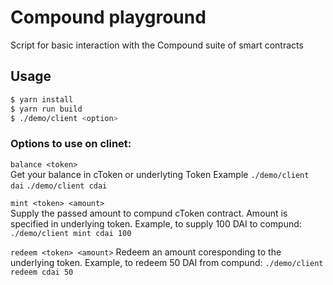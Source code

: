 # Compound playground
Script for basic interaction with the Compound suite of smart contracts

## Usage

```sh
$ yarn install
$ yarn run build
$ ./demo/client <option>
```

### Options to use on clinet:
`balance <token>`  
Get your balance in cToken or underlyting Token
Example
`./demo/client dai`
`./demo/client cdai`


`mint <token> <amount>`  
Supply the passed amount to compund cToken contract. Amount is specified in underlying token.
Example, to supply 100 DAI to compund:
`./demo/client mint cdai 100`

`redeem <token> <amount>`
Redeem an amount coresponding to the underlying token.
Example, to redeem 50 DAI from compund:
`./demo/client redeem cdai 50`
